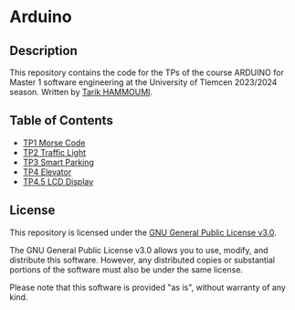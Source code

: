 # Arduino

## Description

This repository contains the code for the TPs of the course ARDUINO for Master 1 software engineering at the University of Tlemcen 2023/2024 season. Written by [Tarik HAMMOUMI](https://github.com/ItsTarikBTW).

## Table of Contents

- [TP1 Morse Code](TP1/)
- [TP2 Traffic Light](TP2/)
- [TP3 Smart Parking](TP3_Smart_Parking/)
- [TP4 Elevator](TP4/)
- [TP4.5 LCD Display](TP4.5/)
##

## License

This repository is licensed under the [GNU General Public License v3.0](https://www.gnu.org/licenses/gpl-3.0.en.html).

The GNU General Public License v3.0 allows you to use, modify, and distribute this software. However, any distributed copies or substantial portions of the software must also be under the same license.

Please note that this software is provided "as is", without warranty of any kind.
